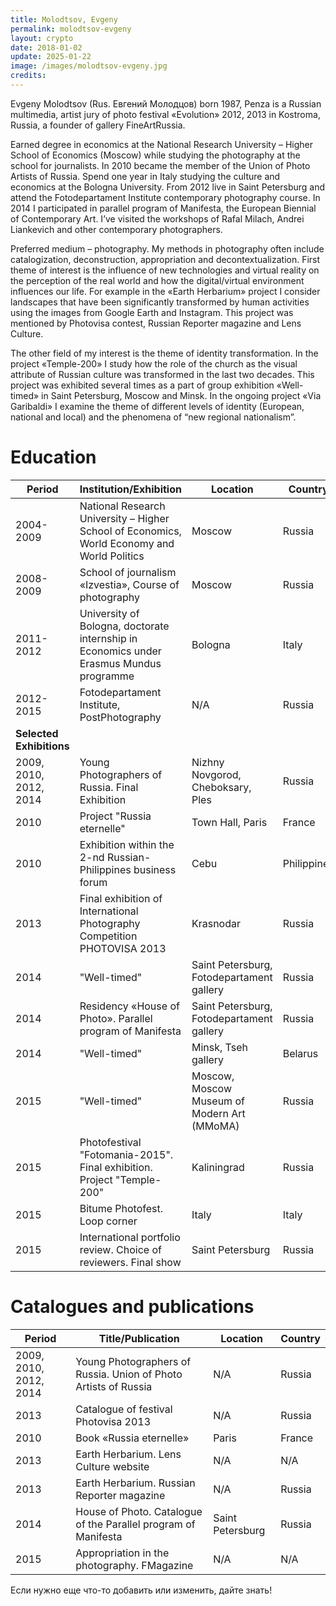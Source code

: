 ```yaml
---
title: Molodtsov, Evgeny
permalink: molodtsov-evgeny
layout: crypto
date: 2018-01-02
update: 2025-01-22
image: /images/molodtsov-evgeny.jpg
credits:
---
```


Evgeny Molodtsov (Rus. Евгений Молодцов) born 1987, Penza is a Russian multimedia, artist jury of photo festival «Evolution» 2012, 2013 in Kostroma, Russia, a founder of gallery FineArtRussia.

Earned degree in economics at the National Research University – Higher School of Economics (Moscow) while studying the photography at the school for journalists. In 2010 became the member of the Union of Photo Artists of Russia. Spend one year in Italy studying the culture and economics at the Bologna University. From 2012 live in Saint Petersburg and attend the Fotodepartament Institute contemporary photography course. In 2014 I participated in parallel program of Manifesta, the European Biennial of Contemporary Art. I’ve visited the workshops of Rafal Milach, Andrei Liankevich and other contemporary photographers.

Preferred medium – photography. My methods in photography often include catalogization, deconstruction, appropriation and decontextualization.
First theme of interest is the influence of new technologies and virtual reality on the perception of the real world and how the digital/virtual environment influences our life. For example in the «Earth Herbarium» project I consider landscapes that have been significantly transformed by human activities using the images from Google Earth and Instagram. This project was mentioned by Photovisa contest, Russian Reporter magazine and Lens Culture.

The other field of my interest is the theme of identity transformation. In the project «Temple-200» I study how the role of the church as the visual attribute of Russian culture was transformed in the last two decades. This project was exhibited several times as a part of group exhibition «Well-timed» in Saint Petersburg, Moscow and Minsk. In the ongoing project «Via Garibaldi» I examine the theme of different levels of identity (European, national and local) and the phenomena of “new regional nationalism”.

# Education

| Period            | Institution/Exhibition                                          | Location                     | Country         |
|-------------------|------------------------------------------------------------------|------------------------------|-----------------|
| 2004-2009         | National Research University – Higher School of Economics, World Economy and World Politics | Moscow                      | Russia          |
| 2008-2009         | School of journalism «Izvestia», Course of photography            | Moscow                      | Russia          |
| 2011-2012         | University of Bologna, doctorate internship in Economics under Erasmus Mundus programme | Bologna                     | Italy           |
| 2012-2015         | Fotodepartament Institute, PostPhotography                        | N/A                          | Russia          |
| **Selected Exhibitions** |                                                              |                              |                 |
| 2009, 2010, 2012, 2014 | Young Photographers of Russia. Final Exhibition                 | Nizhny Novgorod, Cheboksary, Ples | Russia          |
| 2010              | Project "Russia eternelle"                                       | Town Hall, Paris             | France          |
| 2010              | Exhibition within the 2-nd Russian-Philippines business forum    | Cebu                         | Philippines     |
| 2013              | Final exhibition of International Photography Competition PHOTOVISA 2013 | Krasnodar                   | Russia          |
| 2014              | "Well-timed"                                                    | Saint Petersburg, Fotodepartament gallery | Russia          |
| 2014              | Residency «House of Photo». Parallel program of Manifesta        | Saint Petersburg, Fotodepartament gallery | Russia          |
| 2014              | "Well-timed"                                                    | Minsk, Tseh gallery          | Belarus         |
| 2015              | "Well-timed"                                                    | Moscow, Moscow Museum of Modern Art (MMoMA) | Russia          |
| 2015              | Photofestival "Fotomania-2015". Final exhibition. Project "Temple-200" | Kaliningrad                  | Russia          |
| 2015              | Bitume Photofest. Loop corner                                    | Italy                        | Italy           |
| 2015              | International portfolio review. Choice of reviewers. Final show | Saint Petersburg             | Russia          |

# Catalogues and publications


| Period            | Title/Publication                                               | Location                     | Country         |
|-------------------|------------------------------------------------------------------|------------------------------|-----------------|
| 2009, 2010, 2012, 2014 | Young Photographers of Russia. Union of Photo Artists of Russia | N/A                          | Russia          |
| 2013              | Catalogue of festival Photovisa 2013                             | N/A                          | Russia          |
| 2010              | Book «Russia eternelle»                                          | Paris                        | France          |
| 2013              | Earth Herbarium. Lens Culture website                            | N/A                          | N/A             |
| 2013              | Earth Herbarium. Russian Reporter magazine                       | N/A                          | Russia          |
| 2014              | House of Photo. Catalogue of the Parallel program of Manifesta   | Saint Petersburg             | Russia          |
| 2015              | Appropriation in the photography. FMagazine                      | N/A                          | N/A             |
Если нужно еще что-то добавить или изменить, дайте знать!
